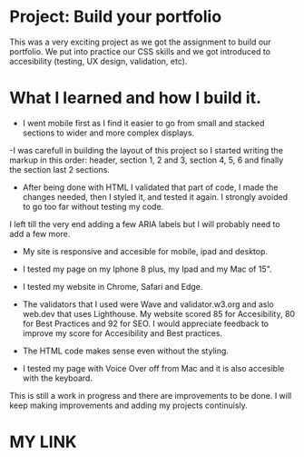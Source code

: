 # Project: Build your portfolio

This was a very exciting project as we got the assignment to build our portfolio. We put into practice our CSS skills and we got introduced to accesibility (testing, UX design, validation, etc).

# What I learned and how I build it.

- I went mobile first as I find it easier to go from small and stacked sections to wider and more complex displays.

-I was carefull in building the layout of this project so I started writing the markup in this order: header, section 1, 2 and 3, section 4, 5, 6 and finally the section last 2 sections.

- After being done with HTML I validated that part of code, I made the changes needed, then I styled it, and tested it again. I strongly avoided to go too far without testing my code.

I left till the very end adding a few ARIA labels but I will probably need to add a few more.

- My site is responsive and accesible for mobile, ipad and desktop.

- I tested my page on my Iphone 8 plus, my Ipad and my Mac of 15".

- I tested my website in Chrome, Safari and Edge.

- The validators that I used were Wave and validator.w3.org and aslo web.dev that uses Lighthouse. My website scored 85 for Accesibility, 80 for Best Practices and 92 for SEO. I would appreciate feedback to improve my score for Accesibility and Best practices.

- The HTML code makes sense even without the styling.

- I tested my page with Voice Over off from Mac and it is also accesible with the keyboard.

This is still a work in progress and there are improvements to be done. I will keep making improvements and adding my projects continuisly.

# MY LINK
